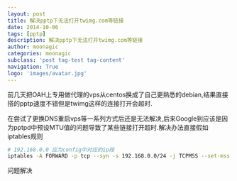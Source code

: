```yaml
---
layout: post
title: 解决pptp下无法打开twimg.com等链接
date: 2014-10-06
tags: [pptp]
description: 解决pptp下无法打开twimg.com等链接
author: moonagic
categories: moonagic
subclass: 'post tag-test tag-content'
navigation: True
logo: 'images/avatar.jpg'
---
```


前几天把OAH上专用做代理的vps从centos换成了自己更熟悉的debian,结果直接搭的pptp速度不错但是twimg这样的连接打开会超时.

在尝试了更换DNS重启vps等一系列方式后还是无法解决,后来Google到应该是因为pptpd中预设MTU值的问题导致了某些链接打开超时.解决办法直接假如iptables规则
```bash
# 192.168.0.0 应为config中对应的ip段
iptables -A FORWARD -p tcp --syn -s 192.168.0.0/24 -j TCPMSS --set-mss 1356
```
问题解决
